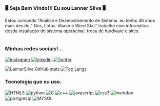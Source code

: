 ### 🖥️ Seja  Bem Vindo!!! Eu sou Lanner Silva 🖥️ <br/>
Estou  cursando "Analise e Desenvolvimento de Sistema. eu tenho 46 anos mais des do " Dos, Lotus, dbase e Word Star" trabalho com informatica desda instalação do sistema operacinal, troca de hardware e sites.
</br>
<br/>
### Minhas redes sociais!... 
[![instagram](https://img.shields.io/badge/Instagram-E4405F?style=for-the-badge&logo=instagram&logoColor=white)](https://instagram.com/lannersilva)
[![linkedin](https://img.shields.io/badge/LinkedIn-0077B5?style=for-the-badge&logo=linkedin&logoColor=white)](https://www.linkedin.com/in/lanner-silva-7b81b1163/)
[![Twitter](https://img.shields.io/badge/Twitter-1DA1F2?style=for-the-badge&logo=twitter&logoColor=white)](https://twitter.com/armagedonsports?t=YZl4OEI4RdbNDExs8URaHQ&s=09)
<br/>

![LannerSilva GitHub stats](https://github-readme-stats.vercel.app/api?username=LannerSilva&show_icons=true&theme=dracula)
[![Top Langs](https://github-readme-stats.vercel.app/api/top-langs/?username=LannerSilva&layout=compact)](https://github.com/LannerSilva/github-readme-stats)

### Tecnologia que eu uso.
<div style="display: inline_block"> 
<img align="center" alt="HTML5" src="https://img.shields.io/badge/HTML5-E34F26?style=for-the-badge&logo=html5&logoColor=white"/>
<img align="center" alt="python" src="https://img.shields.io/badge/Python-14354C?style=for-the-badge&logo=python&logoColor=white"/>
<img align="center" alt="C" src="https://img.shields.io/badge/C-00599C?style=for-the-badge&logo=c&logoColor=white"/>
<img align="center" alt="c++" src="https://img.shields.io/badge/C%2B%2B-00599C?style=for-the-badge&logo=c%2B%2B&logoColor=white"/>
<img align="center" alt="javascript" src="https://img.shields.io/badge/JavaScript-323330?style=for-the-badge&logo=javascript&logoColor=F7DF1E"/>
<img align="center" alt="css3" src="https://img.shields.io/badge/CSS3-1572B6?style=for-the-badge&logo=css3&logoColor=white"/>
<img align="center" alt="markdon" src="https://img.shields.io/badge/Markdown-000000?style=for-the-badge&logo=markdown&logoColor=white"/>
<img align="center" alt="postgresql" src="https://img.shields.io/badge/PostgreSQL-316192?style=for-the-badge&logo=postgresql&logoColor=white"/>
<img align="center" alt="MYSQL" src="https://img.shields.io/badge/MySQL-00000F?style=for-the-badge&logo=mysql&logoColor=white"/>
</div><br/>

